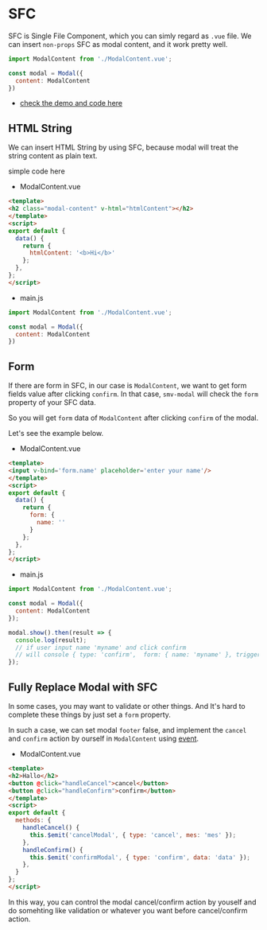 
# SFC

SFC is Single File Component, which you can simly regard as `.vue` file. We can insert `non-props` SFC as modal content, and it work pretty well.

```js
import ModalContent from './ModalContent.vue';

const modal = Modal({
  content: ModalContent
})
```

- [check the demo and code here](https://sme-fe.github.io/smv-modal/#/)

## HTML String

We can insert HTML String by using SFC, because modal will treat the string content as plain text.

simple code here

- ModalContent.vue
```html
<template>
<h2 class="modal-content" v-html="htmlContent"></h2>
</template>
<script>
export default {
  data() {
    return { 
      htmlContent: '<b>Hi</b>'
    };
  },
};
</script>
```

- main.js
```js
import ModalContent from './ModalContent.vue';

const modal = Modal({
  content: ModalContent
})
```

## Form

If there are form in SFC, in our case is `ModalContent`, we want to get form fields value after clicking `confirm`. In that case, `smv-modal` will check the `form` property of your SFC data.

So you will get `form` data of `ModalContent` after clicking `confirm` of the modal.

Let's see the example below.

- ModalContent.vue
```html
<template>
<input v-bind='form.name' placeholder='enter your name'/>
</template>
<script>
export default {
  data() {
    return { 
      form: {
        name: ''
      }
    };
  },
};
</script>
```

- main.js
```js
import ModalContent from './ModalContent.vue';

const modal = Modal({
  content: ModalContent
});

modal.show().then(result => {
  console.log(result);
  // if user input name 'myname' and click confirm
  // will console { type: 'confirm',  form: { name: 'myname' }, trigger: 'confirm' }
});
```

## Fully Replace Modal with SFC

In some cases, you may want to validate or other things. And It's hard to complete these things by just set a `form` property.

In such a case, we can set modal `footer` false, and implement the `cancel` and `confirm` action by ourself in `ModalContent` using [event](/api.html#event).

- ModalContent.vue
```html
<template>
<h2>Hallo</h2>
<button @click="handleCancel">cancel</button>
<button @click="handleConfirm">confirm</button>
</template>
<script>
export default {
  methods: {
    handleCancel() {
      this.$emit('cancelModal', { type: 'cancel', mes: 'mes' });
    },
    handleConfirm() {
      this.$emit('confirmModal', { type: 'confirm', data: 'data' });
    },
  }
};
</script>
```

In this way, you can control the modal cancel/confirm action by youself and do somehting like validation or whatever you want before cancel/confirm action.
